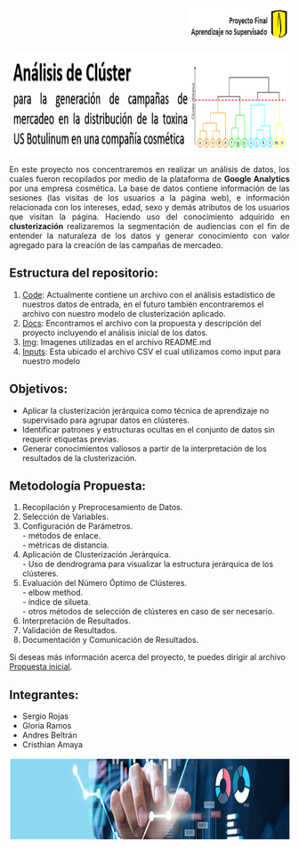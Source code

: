 <div align="right">
  <img src="Img/proj-UA1.png" alt="Logo de Uniandes" width="180" height="60">
</div>
<br>
<div align="center">
  <img src="Img/Titulo_2.png" alt="titulo" width="850" height="185">
</div>

<p align="justify"> 
En este proyecto nos concentraremos en realizar un análisis de datos, los cuales fueron recopilados por medio de la plataforma de <strong>Google Analytics</strong> por una empresa cosmética. La base de datos contiene información de las sesiones (las visitas de los usuarios a la página web), e información relacionada con los intereses, edad, sexo y demás atributos de los usuarios que visitan la página. Haciendo uso del conocimiento adquirido en <strong>clusterización</strong> realizaremos la segmentación de audiencias con el fin de entender la naturaleza de los datos y generar conocimiento con valor agregado para la creación de las campañas de mercadeo.</p>

<h2 >Estructura del repositorio:</h2> 
<ol>
    <li><a href="Code/">Code</a>: Actualmente contiene un archivo con el análisis estadístico de nuestros datos de entrada, en el futuro también encontraremos el archivo con nuestro modelo de clusterización aplicado.</li>
    <li><a href="Docs/">Docs</a>: Encontramos el archivo con la propuesta y descripción del proyecto incluyendo el análisis inicial de los datos.</li>
    <li><a href="Img/">Img</a>: Imagenes utilizadas en el archivo README.md</li>
    <li><a href="Inputs/">Inputs</a>: Esta ubicado el archivo CSV el cual utilizamos como input para nuestro modelo</li>
</ol>

<h2 >Objetivos:</h2> 
<ul>
    <li>Aplicar la clusterización jerárquica como técnica de aprendizaje no supervisado para agrupar datos en clústeres.</li>
    <li>Identificar patrones y estructuras ocultas en el conjunto de datos sin requerir etiquetas previas. </li>
    <li>Generar conocimientos valiosos a partir de la interpretación de los resultados de la clusterización.</li> 
</ul>

<h2 >Metodología Propuesta: </h2> 
<ol>
    <li>Recopilación y Preprocesamiento de Datos.</li>
    <li>Selección de Variables.</li>
    <li>Configuración de Parámetros.</li>
        - métodos de enlace.<br>
        - métricas de distancia. 
    <li>Aplicación de Clusterización Jerárquica.</li>
        - Uso de dendrograma para visualizar la estructura jerárquica de los clústeres.
    <li>Evaluación del Número Óptimo de Clústeres.</li>
        - elbow method.<br>
        - índice de silueta.<br>
        - otros métodos de selección de clústeres en caso de ser necesario.
    <li>Interpretación de Resultados.</li>
    <li>Validación de Resultados.</li>
    <li>Documentación y Comunicación de Resultados.</li>
</ol>

Si deseas más información acerca del proyecto, te puedes dirigir al archivo [Propuesta inicial](<Docs/Análisis de Clúster - proyecto final.pdf>).

<h2 >Integrantes:</h2> 
<ul>
    <li>Sergio Rojas</li>
    <li>Gloria Ramos </li>
    <li>Andres Beltrán</li>
    <li>Cristhian Amaya</li>
</ul>

<div align="center">
  <img src="Img/linea.png" alt="imagen" width="900" height="150">
</div>
